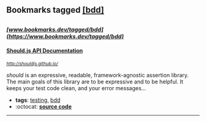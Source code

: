 ## Bookmarks tagged [[bdd]](https://www.bookmarks.dev?q=[bdd])

_<sup><sup>[www.bookmarks.dev/tagged/bdd](https://www.bookmarks.dev/tagged/bdd)</sup></sup>_
---
#### [Should.js API Documentation](http://shouldjs.github.io/)
_<sup>http://shouldjs.github.io/</sup>_

_should_ is an expressive, readable, framework-agnostic assertion library. The main goals of this library are to be expressive and to be helpful. It keeps your test code clean, and your error messages...
* **tags**: [testing](../tagged/testing.md), [bdd](../tagged/bdd.md)
* :octocat: **[source code](https://github.com/shouldjs/should.js)**
---
